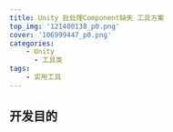```yaml
---
title: Unity 批处理Component缺失 工具方案 
top_img: '121400138_p0.png'
cover: '106999447_p0.png'
categories: 
    - Unity
      - 工具类 
tags: 
    - 实用工具
---
```


## 开发目的
